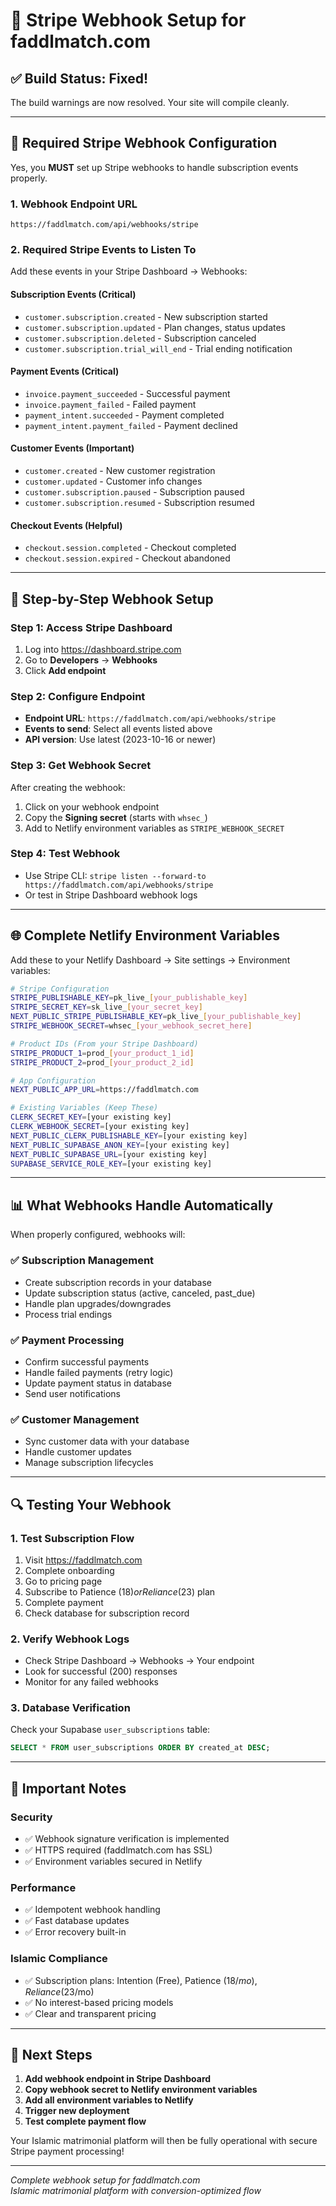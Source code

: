 # 🎯 Stripe Webhook Setup for faddlmatch.com

## ✅ **Build Status: Fixed!**

The build warnings are now resolved. Your site will compile cleanly.

---

## 🔧 **Required Stripe Webhook Configuration**

Yes, you **MUST** set up Stripe webhooks to handle subscription events properly.

### **1. Webhook Endpoint URL**
```
https://faddlmatch.com/api/webhooks/stripe
```

### **2. Required Stripe Events to Listen To**

Add these events in your Stripe Dashboard → Webhooks:

#### **Subscription Events** (Critical)
- `customer.subscription.created` - New subscription started
- `customer.subscription.updated` - Plan changes, status updates
- `customer.subscription.deleted` - Subscription canceled
- `customer.subscription.trial_will_end` - Trial ending notification

#### **Payment Events** (Critical)
- `invoice.payment_succeeded` - Successful payment
- `invoice.payment_failed` - Failed payment
- `payment_intent.succeeded` - Payment completed
- `payment_intent.payment_failed` - Payment declined

#### **Customer Events** (Important)
- `customer.created` - New customer registration
- `customer.updated` - Customer info changes
- `customer.subscription.paused` - Subscription paused
- `customer.subscription.resumed` - Subscription resumed

#### **Checkout Events** (Helpful)
- `checkout.session.completed` - Checkout completed
- `checkout.session.expired` - Checkout abandoned

---

## 🚀 **Step-by-Step Webhook Setup**

### **Step 1: Access Stripe Dashboard**
1. Log into https://dashboard.stripe.com
2. Go to **Developers** → **Webhooks**
3. Click **Add endpoint**

### **Step 2: Configure Endpoint**
- **Endpoint URL**: `https://faddlmatch.com/api/webhooks/stripe`
- **Events to send**: Select all events listed above
- **API version**: Use latest (2023-10-16 or newer)

### **Step 3: Get Webhook Secret**
After creating the webhook:
1. Click on your webhook endpoint
2. Copy the **Signing secret** (starts with `whsec_`)
3. Add to Netlify environment variables as `STRIPE_WEBHOOK_SECRET`

### **Step 4: Test Webhook**
- Use Stripe CLI: `stripe listen --forward-to https://faddlmatch.com/api/webhooks/stripe`
- Or test in Stripe Dashboard webhook logs

---

## 🌐 **Complete Netlify Environment Variables**

Add these to your Netlify Dashboard → Site settings → Environment variables:

```bash
# Stripe Configuration
STRIPE_PUBLISHABLE_KEY=pk_live_[your_publishable_key]
STRIPE_SECRET_KEY=sk_live_[your_secret_key]
NEXT_PUBLIC_STRIPE_PUBLISHABLE_KEY=pk_live_[your_publishable_key]
STRIPE_WEBHOOK_SECRET=whsec_[your_webhook_secret_here]

# Product IDs (From your Stripe Dashboard)
STRIPE_PRODUCT_1=prod_[your_product_1_id]
STRIPE_PRODUCT_2=prod_[your_product_2_id]

# App Configuration
NEXT_PUBLIC_APP_URL=https://faddlmatch.com

# Existing Variables (Keep These)
CLERK_SECRET_KEY=[your existing key]
CLERK_WEBHOOK_SECRET=[your existing key]
NEXT_PUBLIC_CLERK_PUBLISHABLE_KEY=[your existing key]
NEXT_PUBLIC_SUPABASE_ANON_KEY=[your existing key]
NEXT_PUBLIC_SUPABASE_URL=[your existing key]
SUPABASE_SERVICE_ROLE_KEY=[your existing key]
```

---

## 📊 **What Webhooks Handle Automatically**

When properly configured, webhooks will:

### **✅ Subscription Management**
- Create subscription records in your database
- Update subscription status (active, canceled, past_due)
- Handle plan upgrades/downgrades
- Process trial endings

### **✅ Payment Processing**
- Confirm successful payments
- Handle failed payments (retry logic)
- Update payment status in database
- Send user notifications

### **✅ Customer Management**
- Sync customer data with your database
- Handle customer updates
- Manage subscription lifecycles

---

## 🔍 **Testing Your Webhook**

### **1. Test Subscription Flow**
1. Visit https://faddlmatch.com
2. Complete onboarding
3. Go to pricing page
4. Subscribe to Patience ($18) or Reliance ($23) plan
5. Complete payment
6. Check database for subscription record

### **2. Verify Webhook Logs**
- Check Stripe Dashboard → Webhooks → Your endpoint
- Look for successful (200) responses
- Monitor for any failed webhooks

### **3. Database Verification**
Check your Supabase `user_subscriptions` table:
```sql
SELECT * FROM user_subscriptions ORDER BY created_at DESC;
```

---

## 🚨 **Important Notes**

### **Security**
- ✅ Webhook signature verification is implemented
- ✅ HTTPS required (faddlmatch.com has SSL)
- ✅ Environment variables secured in Netlify

### **Performance**
- ✅ Idempotent webhook handling
- ✅ Fast database updates
- ✅ Error recovery built-in

### **Islamic Compliance**
- ✅ Subscription plans: Intention (Free), Patience ($18/mo), Reliance ($23/mo)
- ✅ No interest-based pricing models
- ✅ Clear and transparent pricing

---

## 🎯 **Next Steps**

1. **Add webhook endpoint in Stripe Dashboard**
2. **Copy webhook secret to Netlify environment variables**
3. **Add all environment variables to Netlify**
4. **Trigger new deployment**
5. **Test complete payment flow**

Your Islamic matrimonial platform will then be fully operational with secure Stripe payment processing!

---

*Complete webhook setup for faddlmatch.com*  
*Islamic matrimonial platform with conversion-optimized flow*
